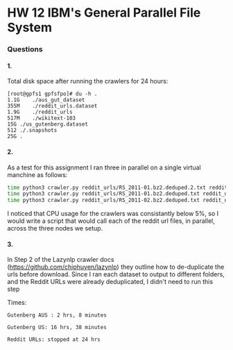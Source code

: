 # HW 12 IBM's General Parallel File System

### Questions

#### 1. 
Total disk space after running the crawlers for 24 hours:

```
[root@gpfs1 gpfsfpo]# du -h .
1.1G	./aus_gut_dataset
355M	./reddit_urls.dataset
1.9G	./reddit_urls
517M	./wikitext-103
15G	./us_gutenberg.dataset
512	./.snapshots
25G	.
```

#### 2. 
As a test for this assignment I ran three in parallel on a single virtual manchine as follows:

``` bash
time python3 crawler.py reddit_urls/RS_2011-01.bz2.deduped.2.txt reddit_urls.dataset > reddit_log1.txt &
time python3 crawler.py reddit_urls/RS_2011-01.bz2.deduped.txt reddit_urls.dataset > reddit_log2.txt &
time python3 crawler.py reddit_urls/RS_2011-02.bz2.deduped.txt reddit_urls.dataset > reddit_log3.txt &
```


I noticed that CPU usage for the crawlers was consistantly below 5%, so I would write a script that would call each of the reddit url files, in parallel, across the three nodes we setup. 


#### 3. 
In Step 2 of the Lazynlp crawler docs (https://github.com/chiphuyen/lazynlp) they outline how to de-duplicate the urls before download.  Since I ran each dataset to output to different folders, and the Reddit URLs were already deduplicated, I didn't need to run this step

Times:

```
Gutenberg AUS : 2 hrs, 8 minutes

Gutenberg US: 16 hrs, 38 minutes

Reddit URLs: stopped at 24 hrs
```
